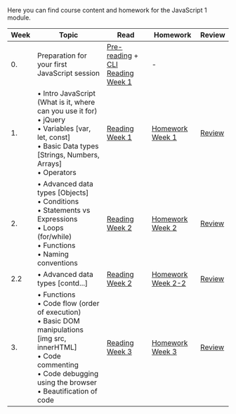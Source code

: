 Here you can find course content and homework for the JavaScript 1 module.

| Week | Topic | Read | Homework | Review |
| ---- | --------------------------------------------------------------------------------------------------------------------------------------------------------------------------------------------- | -------------------------------------------------------------------------------------------------------------------- | --------------------------------------- | ------------------------------------------------------------------------ |
| 0.   | Preparation for your first JavaScript session                                                                                                                                                 | [Pre-reading](/Week0) + [CLI Reading Week 1](https://github.com/HackYourFuture-CPH/CommandLine/blob/master/Lecture-1.md) | -                                       |
| 1.   | • Intro JavaScript (What is it, where can you use it for)<br>• jQuery<br>• Variables [var, let, const]<br>• Basic Data types [Strings, Numbers, Arrays]<br>• Operators                        | [Reading Week 1](/Week1/README.md)                                                                                   | [Homework Week 1](/Week1/MAKEME.md)     | [Review](/Week1/REVIEW.md)                                               |
| 2.   | • Advanced data types [Objects] <br>• Conditions <br>• Statements vs Expressions<br> • Loops (for/while)<br>• Functions <br>• Naming conventions                                              | [Reading Week 2](/Week2/README.md)                                                                                   | [Homework Week 2](/Week2/MAKEME.md)     | [Review](/Week2/REVIEW.md)                                               |
| 2.2  | • Advanced data types [contd...]                                                                                                                                                              | [Reading Week 2](/Week2-2/reading.md)                                                                                | [Homework Week 2-2](/Week2-2/MAKEME.md) | [Review](https://gist.github.com/zkwsk/c8962010556e0cafd641357a7dd0cf56) |
| 3.   | • Functions <br>• Code flow (order of execution) <br>• Basic DOM manipulations [img src, innerHTML] <br>• Code commenting <br>• Code debugging using the browser <br>• Beautification of code | [Reading Week 3](/Week3/reading.md)                                                                                  | [Homework Week 3](/Week3/homework.md)   | [Review](/Week3/review.md)    